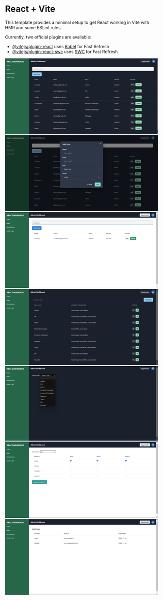 # React + Vite

This template provides a minimal setup to get React working in Vite with HMR and some ESLint rules.

Currently, two official plugins are available:

- [@vitejs/plugin-react](https://github.com/vitejs/vite-plugin-react/blob/main/packages/plugin-react/README.md) uses [Babel](https://babeljs.io/) for Fast Refresh
- [@vitejs/plugin-react-swc](https://github.com/vitejs/vite-plugin-react-swc) uses [SWC](https://swc.rs/) for Fast Refresh

![image alt](https://github.com/Suchana6297/Role-Based-Access-Control-UI/blob/338c2392f253254868a0f0d609175375bd2badee/ss1.png)
![image alt](https://github.com/Suchana6297/Role-Based-Access-Control-UI/blob/338c2392f253254868a0f0d609175375bd2badee/ss1.1.png)
![image alt](https://github.com/Suchana6297/Role-Based-Access-Control-UI/blob/338c2392f253254868a0f0d609175375bd2badee/ss1.2.png)
![image alt](https://github.com/Suchana6297/Role-Based-Access-Control-UI/blob/338c2392f253254868a0f0d609175375bd2badee/ss2.png)
![image alt](https://github.com/Suchana6297/Role-Based-Access-Control-UI/blob/338c2392f253254868a0f0d609175375bd2badee/ss3.png)
![image alt](https://github.com/Suchana6297/Role-Based-Access-Control-UI/blob/338c2392f253254868a0f0d609175375bd2badee/ss3.1.png)
![image alt](https://github.com/Suchana6297/Role-Based-Access-Control-UI/blob/338c2392f253254868a0f0d609175375bd2badee/ss4.png)

